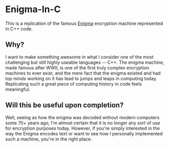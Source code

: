 # Enigma-In-C
This is a replication of the famous [Enigma](https://en.wikipedia.org/wiki/Enigma_machine) encryption machine represented in C++ code. 

## Why?
I want to make something awesome in what I consider one of the most challenging but still highly useable languages -- C++. The enigma machine, made famous after WWII, is one of the first truly complex encryption machines to ever exist, and the mere fact that the enigma existed and had top minds working on it has lead to jumps and leaps in computing today. Replicating such a great piece of computing history in code feels meaningful. 

## Will this be useful upon completion?
Well, seeing as how the enigma was decoded without modern computers some 70+ years ago, I'm almost certain that it is no longer any sort of use for encryption purposes today. However, if you're simply interested in the way the Enigma encodes text or want to see how I personally implemented such a machine, you're in the right place.
